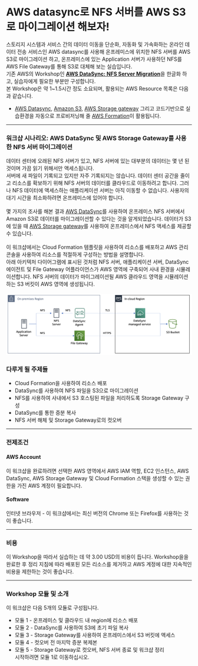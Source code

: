 # AWS datasync로 NFS 서버를 AWS S3로 마이그레이션 해보자!

스토리지 시스템과 서비스 간의 데이터 이동을 단순화, 자동화 및 가속화하는 온라인 데이터 전송 서비스인 AWS datasync를 사용해 온프레미스에 위치한 NFS 서버를 AWS S3로 마이그레이션 하고, 온프레미스에 있는 Application 서버가 사용하던 NFS를 AWS File Gateway를 통해 S3로 대체해 보는 실습입니다.<br>
기존 AWS의 Workshop인 [**AWS DataSync: NFS Server Migration**]([https://catalog.us-east-1.prod.workshops.aws/workshops/976050cc-0606-4b23-b49f-ca7b8ac4b153/en-US/](https://catalog.workshops.aws/datasync-nfs-server-migration-with-storage-gateway/en-US))을 한글화 하고, 실습자에게 필요한 부분만 구성합니다.<br>
본 Workshop은 약 1~1.5시간 정도 소요되며, 활용되는 AWS Resource 목록은 다음과 같습니다.

* [AWS Datasync](https://aws.amazon.com/ko/datasync/), [Amazon S3](https://aws.amazon.com/ko/s3/), [AWS Storage gateway](https://aws.amazon.com/ko/storagegateway/) 그리고 코드기반으로 실습환경을 자동으로 프로비저닝해 줄 [AWS Formation](https://aws.amazon.com/ko/cloudformation/)이 활용됩니다.
*****  
### 워크샵 시나리오: AWS DataSync 및 AWS Storage Gateway를 사용한 NFS 서버 마이그레이션<br>
데이터 센터에 오래된 NFS 서버가 있고, NFS 서버에 있는 대부분의 데이터는 몇 년 된 것이며 가끔 읽기 위해서만 액세스됩니다.<br>서버에 새 파일이 기록되고 있지만 자주 기록되지는 않습니다. 데이터 센터 공간을 줄이고 리소스를 확보하기 위해 NFS 서버의 데이터를 클라우드로 이동하려고 합니다. 그러나 NFS 데이터에 액세스하는 애플리케이션 서버는 아직 이동할 수 없습니다. 사용자의 대기 시간을 최소화하려면 온프레미스에 있어야 합니다.<br><br>
몇 가지의 조사를 해본 결과 [AWS DataSync](https://aws.amazon.com/ko/datasync/)를 사용하여 온프레미스 NFS 서버에서 Amazon S3로 데이터를 마이그레이션할 수 있다는 것을 알게되었습니다. 데이터가 S3에 있을 때 [AWS Storage gateway](https://aws.amazon.com/ko/storagegateway/)를 사용하여 온프레미스에서 NFS 액세스를 제공할 수 있습니다.<br><br>
이 워크샵에서는 Cloud Formation 템플릿을 사용하여 리소스를 배포하고 AWS 관리 콘솔을 사용하여 리소스를 적절하게 구성하는 방법을 설명합니다.<br>아래 아키텍처 다이어그램에 표시된 것처럼 NFS 서버, 애플리케이션 서버, DataSync 에이전트 및 File Gateway 어플라이언스가 AWS 영역에 구축되어 사내 환경을 시뮬레이션합니다. NFS 서버의 데이터가 마이그레이션될 AWS 클라우드 영역을 시뮬레이션하는 S3 버킷이 AWS 영역에 생성됩니다.<br><br>
![intro](./images/intro.png)

### 다루게 될 주제들 <br>
* Cloud Formation을 사용하여 리소스 배포
* DataSync를 사용하여 NFS 파일을 S3으로 마이그레이션
* NFS를 사용하여 사내에서 S3 호스팅된 파일을 처리하도록 Storage Gateway 구성
* DataSync를 통한 증분 복사
* NFS 서버 해체 및 Storage Gateway로의 컷오버

*****
### 전제조건<br>
#### AWS Account<br>
이 워크샵을 완료하려면 선택한 AWS 영역에서 AWS IAM 역할, EC2 인스턴스, AWS DataSync, AWS Storage Gateway 및 Cloud Formation 스택을 생성할 수 있는 권한을 가진 AWS 계정이 필요합니다.
#### Software<br>
인터넷 브라우저 - 이 워크샵에서는 최신 버전의 Chrome 또는 Firefox를 사용하는 것이 좋습니다.<br>
*****
### 비용<br>
이 Workshop을 따라서 실습하는 데 약 3.00 USD의 비용이 듭니다. Workshop을을 완료한 후 정리 지침에 따라 배포된 모든 리소스를 제거하고 AWS 계정에 대한 지속적인 비용을 제한하는 것이 좋습니다.<br>
*****
### Workshop 모듈 및 소개<br>
이 워크샵은 다음 5개의 모듈로 구성됩니다.<br>
* 모듈 1 - 온프레미스 및 클라우드 내 region에 리소스 배포
* 모듈 2 - DataSync를 사용하여 S3에 초기 파일 복사
* 모듈 3 - Storage Gateway를 사용하여 온프레미스에서 S3 버킷에 액세스
* 모듈 4 - 컷오버 전 마지막 증분 복제본
* 모듈 5 - Storage Gateway로 컷오버, NFS 서버 종료 및 워크샵 정리<br>
시작하려면 모듈 1로 이동하십시오.
